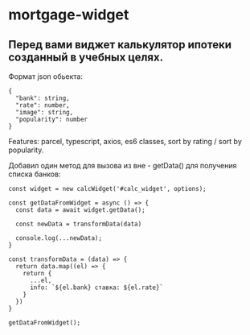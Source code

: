 # mortgage-widget

## Перед вами виджет калькулятор ипотеки созданный в учебных целях.

Формат json обьекта:

```
{
  "bank": string,
  "rate": number,
  "image": string,
  "popularity": number
}
```

Features: parcel, typescript, axios, es6 classes, sort by rating / sort by popularity.

Добавил один метод для вызова из вне - getData() для получения списка банков:

```
const widget = new calcWidget('#calc_widget', options);

const getDataFromWidget = async () => {
  const data = await widget.getData();

  const newData = transformData(data)

  console.log(...newData);
}

const transformData = (data) => {
  return data.map((el) => {
    return {
      ...el,
      info: `${el.bank} ставка: ${el.rate}`
    }
  })
}

getDataFromWidget();

```
